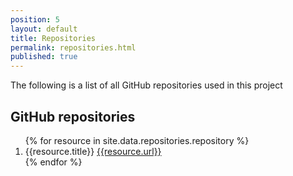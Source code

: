 ```yaml
---
position: 5
layout: default
title: Repositories
permalink: repositories.html
published: true
---
```

The following is a list of all GitHub repositories used in this project

## GitHub repositories
<ol>
{% for resource in site.data.repositories.repository %}
<li>{{resource.title}} <a href="{{resource.url}}">{{resource.url}}</a></li>
{% endfor %}
</ol>
